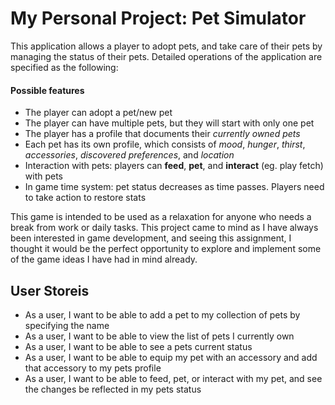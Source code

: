 # My Personal Project: Pet Simulator

This application allows a player to adopt pets, and take care of their pets by managing the status of their pets. Detailed operations of the application are specified as the following:

#### Possible features
- The player can adopt a pet/new pet
- The player can have multiple pets, but they will start with only one pet 
- The player has a profile that documents their *currently owned pets*
- Each pet has its own profile, which consists of *mood*, *hunger*, *thirst*, *accessories*, *discovered preferences*, and *location*
- Interaction with pets: players can **feed**, **pet**, and **interact** (eg. play fetch) with pets
- In game time system: pet status decreases as time passes. Players need to take action to restore stats

This game is intended to be used as a relaxation for anyone who needs a break from work or daily tasks. This project came to mind as I have always been interested in game development, and seeing this assignment, I thought it would be the perfect opportunity to explore and implement some of the game ideas I have had in mind already. 

## User Storeis
- As a user, I want to be able to add a pet to my collection of pets by specifying the name
- As a user, I want to be able to view the list of pets I currently own
- As a user, I want to be able to see a pets current status
- As a user, I want to be able to equip my pet with an accessory and add that accessory to my pets profile
- As a user, I want to be able to feed, pet, or interact with my pet, and see the changes be reflected in my pets status